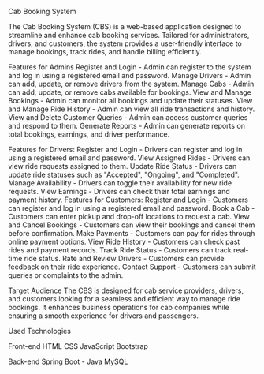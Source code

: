 Cab Booking System



The Cab Booking System (CBS) is a web-based application designed to streamline and enhance cab booking services. Tailored for administrators, drivers, and customers, the system provides a user-friendly interface to manage bookings, track rides, and handle billing efficiently.

Features for Admins
Register and Login - Admin can register to the system and log in using a registered email and password.
Manage Drivers - Admin can add, update, or remove drivers from the system.
Manage Cabs - Admin can add, update, or remove cabs available for bookings.
View and Manage Bookings - Admin can monitor all bookings and update their statuses.
View and Manage Ride History - Admin can view all ride transactions and history.
View and Delete Customer Queries - Admin can access customer queries and respond to them.
Generate Reports - Admin can generate reports on total bookings, earnings, and driver performance.

Features for Drivers:
Register and Login - Drivers can register and log in using a registered email and password.
View Assigned Rides - Drivers can view ride requests assigned to them.
Update Ride Status - Drivers can update ride statuses such as "Accepted", "Ongoing", and "Completed".
Manage Availability - Drivers can toggle their availability for new ride requests.
View Earnings - Drivers can check their total earnings and payment history.
Features for Customers:
Register and Login - Customers can register and log in using a registered email and password.
Book a Cab - Customers can enter pickup and drop-off locations to request a cab.
View and Cancel Bookings - Customers can view their bookings and cancel them before confirmation.
Make Payments - Customers can pay for rides through online payment options.
View Ride History - Customers can check past rides and payment records.
Track Ride Status - Customers can track real-time ride status.
Rate and Review Drivers - Customers can provide feedback on their ride experience.
Contact Support - Customers can submit queries or complaints to the admin.

Target Audience
The CBS is designed for cab service providers, drivers, and customers looking for a seamless and efficient way to manage ride bookings. It enhances business operations for cab companies while ensuring a smooth experience for drivers and passengers.

Used Technologies

Front-end
HTML
CSS
JavaScript
Bootstrap

Back-end
Spring Boot - Java
MySQL


